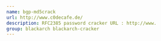 ```yaml
---
name: bgp-md5crack
url: http://www.c0decafe.de/
description: RFC2385 password cracker URL : http://www.
group: blackarch blackarch-cracker
---
```

